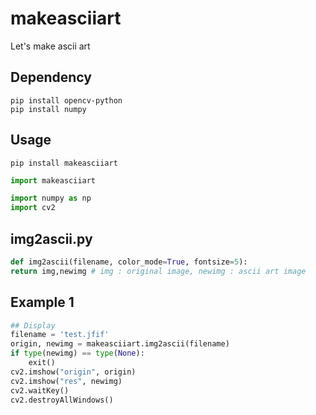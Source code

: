 # makeasciiart
Let's make ascii art

## Dependency
```
pip install opencv-python
pip install numpy
```

## Usage
```
pip install makeasciiart
```

```python
import makeasciiart

import numpy as np
import cv2
```

## img2ascii.py
```python
def img2ascii(filename, color_mode=True, fontsize=5):
return img,newimg # img : original image, newimg : ascii art image
```

## Example 1
```python
## Display
filename = 'test.jfif'
origin, newimg = makeasciiart.img2ascii(filename)
if type(newimg) == type(None):
    exit()
cv2.imshow("origin", origin)
cv2.imshow("res", newimg)
cv2.waitKey()
cv2.destroyAllWindows()
```
